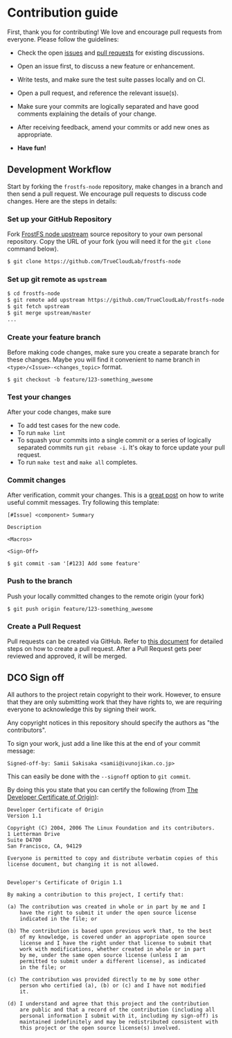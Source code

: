 # Contribution guide

First, thank you for contributing! We love and encourage pull requests from
everyone. Please follow the guidelines:

- Check the open [issues](https://github.com/TrueCloudLab/frostfs-node/issues) and
  [pull requests](https://github.com/TrueCloudLab/frostfs-node/pulls) for existing
  discussions.

- Open an issue first, to discuss a new feature or enhancement.

- Write tests, and make sure the test suite passes locally and on CI.

- Open a pull request, and reference the relevant issue(s).

- Make sure your commits are logically separated and have good comments
  explaining the details of your change.

- After receiving feedback, amend your commits or add new ones as
  appropriate.

- **Have fun!**

## Development Workflow

Start by forking the `frostfs-node` repository, make changes in a branch and then
send a pull request. We encourage pull requests to discuss code changes. Here
are the steps in details:

### Set up your GitHub Repository
Fork [FrostFS node upstream](https://github.com/TrueCloudLab/frostfs-node/fork) source
repository to your own personal repository. Copy the URL of your fork (you will
need it for the `git clone` command below).

```sh
$ git clone https://github.com/TrueCloudLab/frostfs-node
```

### Set up git remote as ``upstream``
```sh
$ cd frostfs-node
$ git remote add upstream https://github.com/TrueCloudLab/frostfs-node
$ git fetch upstream
$ git merge upstream/master
...
```

### Create your feature branch
Before making code changes, make sure you create a separate branch for these
changes. Maybe you will find it convenient to name branch in
`<type>/<Issue>-<changes_topic>` format.

```
$ git checkout -b feature/123-something_awesome
```

### Test your changes
After your code changes, make sure

- To add test cases for the new code.
- To run `make lint`
- To squash your commits into a single commit or a series of logically separated
  commits run `git rebase -i`. It's okay to force update your pull request.
- To run `make test` and `make all` completes.

### Commit changes
After verification, commit your changes. This is a [great
post](https://chris.beams.io/posts/git-commit/) on how to write useful commit
messages. Try following this template:

```
[#Issue] <component> Summary

Description

<Macros>

<Sign-Off>
```

```
$ git commit -sam '[#123] Add some feature'
```

### Push to the branch
Push your locally committed changes to the remote origin (your fork)
```
$ git push origin feature/123-something_awesome
```

### Create a Pull Request
Pull requests can be created via GitHub. Refer to [this
document](https://help.github.com/articles/creating-a-pull-request/) for
detailed steps on how to create a pull request. After a Pull Request gets peer
reviewed and approved, it will be merged.

## DCO Sign off

All authors to the project retain copyright to their work. However, to ensure
that they are only submitting work that they have rights to, we are requiring
everyone to acknowledge this by signing their work.

Any copyright notices in this repository should specify the authors as "the
contributors".

To sign your work, just add a line like this at the end of your commit message:

```
Signed-off-by: Samii Sakisaka <samii@ivunojikan.co.jp>

```

This can easily be done with the `--signoff` option to `git commit`.

By doing this you state that you can certify the following (from [The Developer
Certificate of Origin](https://developercertificate.org/)):

```
Developer Certificate of Origin
Version 1.1

Copyright (C) 2004, 2006 The Linux Foundation and its contributors.
1 Letterman Drive
Suite D4700
San Francisco, CA, 94129

Everyone is permitted to copy and distribute verbatim copies of this
license document, but changing it is not allowed.


Developer's Certificate of Origin 1.1

By making a contribution to this project, I certify that:

(a) The contribution was created in whole or in part by me and I
    have the right to submit it under the open source license
    indicated in the file; or

(b) The contribution is based upon previous work that, to the best
    of my knowledge, is covered under an appropriate open source
    license and I have the right under that license to submit that
    work with modifications, whether created in whole or in part
    by me, under the same open source license (unless I am
    permitted to submit under a different license), as indicated
    in the file; or

(c) The contribution was provided directly to me by some other
    person who certified (a), (b) or (c) and I have not modified
    it.

(d) I understand and agree that this project and the contribution
    are public and that a record of the contribution (including all
    personal information I submit with it, including my sign-off) is
    maintained indefinitely and may be redistributed consistent with
    this project or the open source license(s) involved.
```
